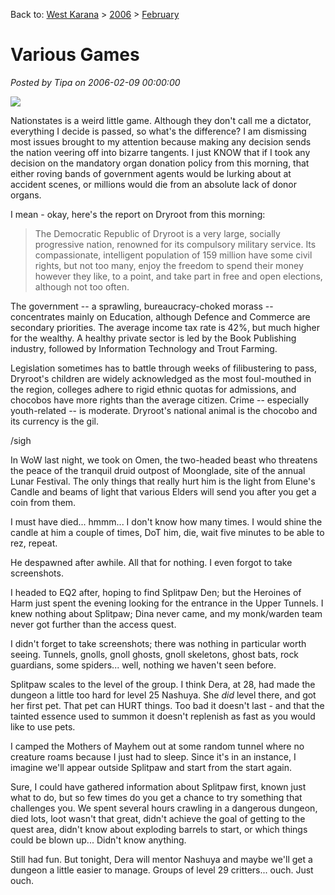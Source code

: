 Back to: [West Karana](/posts/westkarana.md) > [2006](/posts/2006/westkarana.md) > [February](./westkarana.md)
# Various Games

*Posted by Tipa on 2006-02-09 00:00:00*

![](../../../images/dryroot.jpg)

Nationstates is a weird little game. Although they don't call me a dictator, everything I decide is passed, so what's the difference? I am dismissing most issues brought to my attention because making any decision sends the nation veering off into bizarre tangents. I just KNOW that if I took any decision on the mandatory organ donation policy from this morning, that either roving bands of government agents would be lurking about at accident scenes, or millions would die from an absolute lack of donor organs.

I mean - okay, here's the report on Dryroot from this morning:

> The Democratic Republic of Dryroot is a very large, socially progressive nation, renowned for its compulsory military service. Its compassionate, intelligent population of 159 million have some civil rights, but not too many, enjoy the freedom to spend their money however they like, to a point, and take part in free and open elections, although not too often.

The government -- a sprawling, bureaucracy-choked morass -- concentrates mainly on Education, although Defence and Commerce are secondary priorities. The average income tax rate is 42%, but much higher for the wealthy. A healthy private sector is led by the Book Publishing industry, followed by Information Technology and Trout Farming.

Legislation sometimes has to battle through weeks of filibustering to pass, Dryroot's children are widely acknowledged as the most foul-mouthed in the region, colleges adhere to rigid ethnic quotas for admissions, and chocobos have more rights than the average citizen. Crime -- especially youth-related -- is moderate. Dryroot's national animal is the chocobo and its currency is the gil.


/sigh

In WoW last night, we took on Omen, the two-headed beast who threatens the peace of the tranquil druid outpost of Moonglade, site of the annual Lunar Festival. The only things that really hurt him is the light from Elune's Candle and beams of light that various Elders will send you after you get a coin from them.

I must have died... hmmm... I don't know how many times. I would shine the candle at him a couple of times, DoT him, die, wait five minutes to be able to rez, repeat.

He despawned after awhile. All that for nothing. I even forgot to take screenshots.

I headed to EQ2 after, hoping to find Splitpaw Den; but the Heroines of Harm just spent the evening looking for the entrance in the Upper Tunnels. I knew nothing about Splitpaw; Dina never came, and my monk/warden team never got further than the access quest.

I didn't forget to take screenshots; there was nothing in particular worth seeing. Tunnels, gnolls, gnoll ghosts, gnoll skeletons, ghost bats, rock guardians, some spiders... well, nothing we haven't seen before.

Splitpaw scales to the level of the group. I think Dera, at 28, had made the dungeon a little too hard for level 25 Nashuya. She *did* level there, and got her first pet. That pet can HURT things. Too bad it doesn't last - and that the tainted essence used to summon it doesn't replenish as fast as you would like to use pets.

I camped the Mothers of Mayhem out at some random tunnel where no creature roams because I just had to sleep. Since it's in an instance, I imagine we'll appear outside Splitpaw and start from the start again.

Sure, I could have gathered information about Splitpaw first, known just what to do, but so few times do you get a chance to try something that challenges you. We spent several hours crawling in a dangerous dungeon, died lots, loot wasn't that great, didn't achieve the goal of getting to the quest area, didn't know about exploding barrels to start, or which things could be blown up... Didn't know anything.

Still had fun. But tonight, Dera will mentor Nashuya and maybe we'll get a dungeon a little easier to manage. Groups of level 29 critters... ouch. Just ouch.
